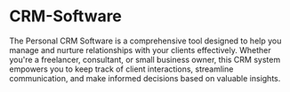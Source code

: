 # CRM-Software
The Personal CRM Software is a comprehensive tool designed to help you manage and nurture relationships with your clients effectively. Whether you're a freelancer, consultant, or small business owner, this CRM system empowers you to keep track of client interactions, streamline communication, and make informed decisions based on valuable insights.
